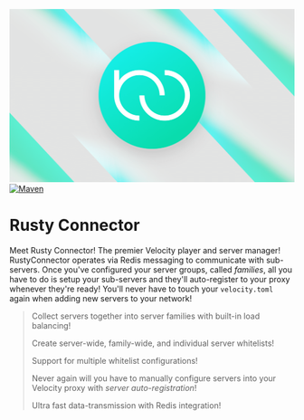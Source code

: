 ![Aelysium Wordmark Image](https://github.com/Aelysium-Group/.github/blob/main/images/logo-color-background.png?raw=true)
[![Maven](https://github.com/Aelysium-Group/rusty-connector/actions/workflows/maven.yml/badge.svg?branch=main)](https://github.com/Aelysium-Group/rusty-connector/actions/workflows/maven.yml)
# Rusty Connector
Meet Rusty Connector! The premier Velocity player and server manager!
RustyConnector operates via Redis messaging to communicate with sub-servers. Once you've configured your server groups, called *families*, all you have to do is setup your sub-servers and they'll auto-register to your proxy whenever they're ready! You'll never have to touch your `velocity.toml` again when adding new servers to your network!

> Collect servers together into server families with built-in load balancing!
> 
> Create server-wide, family-wide, and individual server whitelists!
> 
> Support for multiple whitelist configurations!
> 
> Never again will you have to manually configure servers into your Velocity proxy with *server auto-registration*!
> 
> Ultra fast data-transmission with Redis integration!
